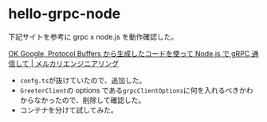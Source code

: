 # hello-grpc-node

下記サイトを参考に grpc x node.js を動作確認した。

[OK Google, Protocol Buffers から生成したコードを使って Node.js で gRPC 通信して | メルカリエンジニアリング](https://engineering.mercari.com/blog/entry/20201216-53796c2494/)

- `confg.ts`が抜けていたので、追加した。
- `GreeterClient`の options である`grpcClientOptions`に何を入れるべきかわからなかったので、削除して確認した。
- コンテナを分けて試してみた。
